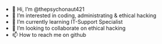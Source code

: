 - 👋 Hi, I’m @thepsychonaut421
- 👀 I’m interested in coding, administrating & ethical hacking
- 🌱 I’m currently learning IT-Support Specialist
- 💞️ I’m looking to collaborate on ethical hacking
- 📫 How to reach me on github

<!---
thepsychonaut421/thepsychonaut421 is a ✨ special ✨ repository because its `README.md` (this file) appears on your GitHub profile.
You can click the Preview link to take a look at your changes.
--->
